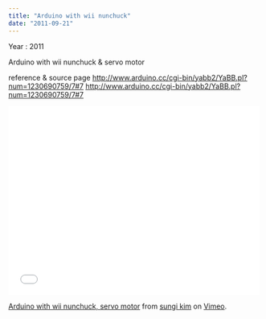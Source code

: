 ```yaml
---
title: "Arduino with wii nunchuck"
date: "2011-09-21"
---
```


Year : 2011

Arduino with wii nunchuck & servo motor

reference & source page http://www.arduino.cc/cgi-bin/yabb2/YaBB.pl?num=1230690759/7#7 http://www.arduino.cc/cgi-bin/yabb2/YaBB.pl?num=1230690759/7#7

<iframe src="//player.vimeo.com/video/4980806" height="375" width="500" allowfullscreen frameborder="0"></iframe>

[Arduino with wii nunchuck, servo motor](http://vimeo.com/4980806) from [sungi kim](http://vimeo.com/sungikim) on [Vimeo](https://vimeo.com).
